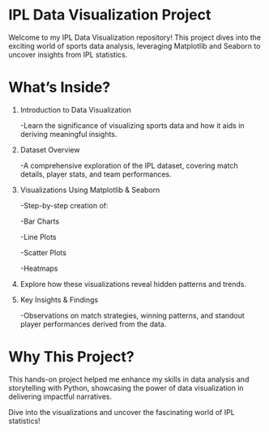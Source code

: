 # IPL Data Visualization Project

Welcome to my IPL Data Visualization repository! This project dives into the exciting world of sports data analysis, leveraging Matplotlib and Seaborn to uncover insights from IPL statistics.

# What’s Inside?

1. Introduction to Data Visualization

   -Learn the significance of visualizing sports data and how it aids in deriving meaningful insights.
3. Dataset Overview

   -A comprehensive exploration of the IPL dataset, covering match details, player stats, and team performances.
5. Visualizations Using Matplotlib & Seaborn

   -Step-by-step creation of:
	
 	-Bar Charts
	
 	-Line Plots

	-Scatter Plots
	
 	-Heatmaps

6. Explore how these visualizations reveal hidden patterns and trends.

7. Key Insights & Findings

   -Observations on match strategies, winning patterns, and standout player performances derived from the data.

# Why This Project?
This hands-on project helped me enhance my skills in data analysis and storytelling with Python, showcasing the power of data visualization in delivering impactful narratives.

Dive into the visualizations and uncover the fascinating world of IPL statistics!
